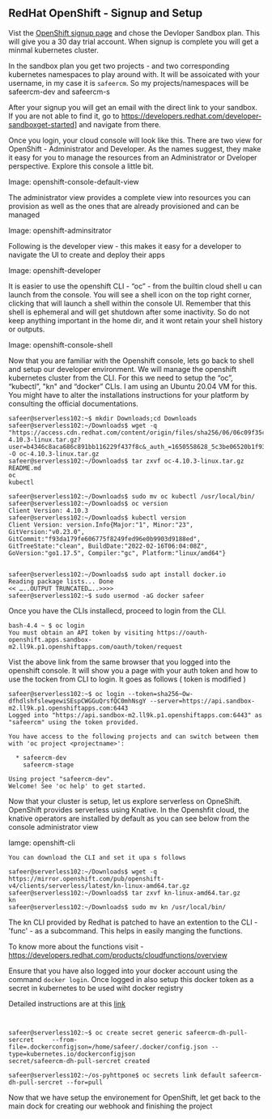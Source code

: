 ## RedHat OpenShift - Signup and Setup

Vist the [OpenShift signup page](https://www.redhat.com/en/technologies/cloud-computing/openshift/try-it) and chose the Devloper Sandbox plan.  This will give you a 30 day trial account.  When signup is complete you will get a minmal kubernetes cluster.

In the sandbox plan you get two projects - and two corresponding kubernetes namespaces to play around with.  It will be assoicated with your username, in my case it is `safeercm`.  So my projects/namespaces will be safeercm-dev and safeercm-s

After your signup you will get an email with the direct link to your sandbox.  If you are not able to find it, go to https://developers.redhat.com/developer-sandboxget-started] and navigate from there.

Once you login, your cloud console will look like this.  There are two view for OpenShift - Administrator and Developer.  As the names suggest, they make it easy for you to manage the resources from an Administrator or Dveloper perspective.  Explore this console a little bit.

Image: openshift-console-default-view

The administrator view provides a complete view into resources you can provision as well as the ones that are already provisioned and can be managed

Image: openshift-adminsitrator

Following is the developer view - this makes it easy for a developer to navigate the UI to create and deploy their apps

Image: openshift-developer

It is easier to use the openshift CLI - “oc” - from the builtin cloud shell u can launch from the console.  You will see a shell icon on the top right corner, clicking that will launch a shell within the console UI.  Remember that this shell is ephemeral and will get shutdown after some inactivity.  So do not keep anything important in the home dir, and it wont retain your shell history or outputs.

Image: openshift-console-shell

Now that you are familiar with the Openshift console, lets go back to shell and setup our developer environment.  We will manage the openshift kubernetes cluster from the CLI. For this we need to setup the “oc”, “kubectl”, "kn" and “docker” CLIs.  I am using an Ubuntu 20.04 VM for this.  You might have to alter the installations instructions for your platform by consulting the official documentations.

```
safeer@serverless102:~$ mkdir Downloads;cd Downloads
safeer@serverless102:~/Downloads$ wget -q "https://access.cdn.redhat.com/content/origin/files/sha256/06/06c09f35cd4f255188822b3e176e85e36bccce9f7c3edad239c0b6df5d067f51/oc-4.10.3-linux.tar.gz?user=b4346c8aca686c891bb116229f437f8c&_auth_=1650558628_5c3be06520b1f937271602b1114495d3" -O oc-4.10.3-linux.tar.gz
safeer@serverless102:~/Downloads$ tar zxvf oc-4.10.3-linux.tar.gz
README.md
oc
kubectl

safeer@serverless102:~/Downloads$ sudo mv oc kubectl /usr/local/bin/
safeer@serverless102:~/Downloads$ oc version
Client Version: 4.10.3
safeer@serverless102:~/Downloads$ kubectl version
Client Version: version.Info{Major:"1", Minor:"23", GitVersion:"v0.23.0", GitCommit:"f93da179fe606775f8249fed96e0b9903d9188ed", GitTreeState:"clean", BuildDate:"2022-02-16T06:04:08Z", GoVersion:"go1.17.5", Compiler:"gc", Platform:"linux/amd64"}


safeer@serverless102:~/Downloads$ sudo apt install docker.io
Reading package lists... Done
<< …..OUTPUT TRUNCATED…..>>>>
safeer@serverless102:~$ sudo usermod -aG docker safeer
````

Once you have the CLIs installecd, proceed to login from the CLI.  

```
bash-4.4 ~ $ oc login
You must obtain an API token by visiting https://oauth-openshift.apps.sandbox-m2.ll9k.p1.openshiftapps.com/oauth/token/request
```

Vist the above link from the same browser that you logged into the openshift console.  It will show you a page with your auth token and how to use the tocken from CLI to login.  It goes as follows ( token is modified )

```
safeer@serverless102:~$ oc login --token=sha256~Ow-dfhdlshfslewgewiSEspCWGGuQrsfQC0mhNsgY --server=https://api.sandbox-m2.ll9k.p1.openshiftapps.com:6443
Logged into "https://api.sandbox-m2.ll9k.p1.openshiftapps.com:6443" as "safeercm" using the token provided.

You have access to the following projects and can switch between them with 'oc project <projectname>':

  * safeercm-dev
    safeercm-stage

Using project "safeercm-dev".
Welcome! See 'oc help' to get started.

```
Now that your cluster is setup, let us explore serverless on OpneShift.  OpenShift provides serverless using Knative.  In the Openshfit cloud, the knative operators are installed by default as you can see below from the console administrator view

Iamge: openshift-cli

```
You can download the CLI and set it upa s follows

safeer@serverless102:~/Downloads$ wget -q https://mirror.openshift.com/pub/openshift-v4/clients/serverless/latest/kn-linux-amd64.tar.gz
safeer@serverless102:~/Downloads$ tar zxvf kn-linux-amd64.tar.gz
kn
safeer@serverless102:~/Downloads$ sudo mv kn /usr/local/bin/

````

The kn CLI provided by Redhat is patched to have an extention to the CLI - 'func' - as a subcommand.  This helps in easily manging the functions.

To know more about the functions visit - https://developers.redhat.com/products/cloudfunctions/overview

Ensure that you have also logged into your docker account using the command `docker login`.  Once logged in also setup this docker token as a secret in kubernetes to be used wiht docker registry

Detailed instructions are at this [link](https://docs.openshift.com/container-platform/4.10/openshift_images/managing_images/using-image-pull-secrets.html)
```


safeer@serverless102:~$ oc create secret generic safeercm-dh-pull-sercret     --from-file=.dockerconfigjson=/home/safeer/.docker/config.json --type=kubernetes.io/dockerconfigjson
secret/safeercm-dh-pull-sercret created

safeer@serverless102:~/os-pyhttpone$ oc secrets link default safeercm-dh-pull-sercret --for=pull

```

Now that we have setup the environement for OpenShift, let get back to the main dock for creating our webhook and finishing the project





